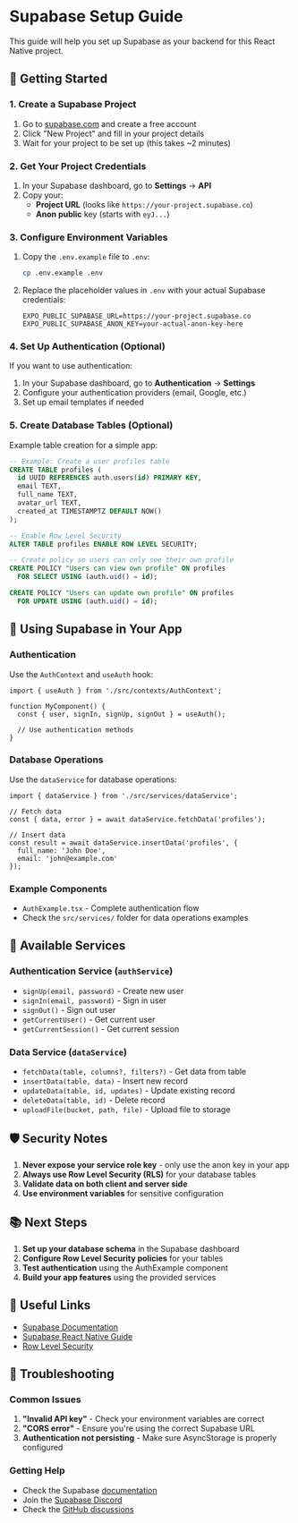 # Supabase Setup Guide

This guide will help you set up Supabase as your backend for this React Native project.

## 🚀 Getting Started

### 1. Create a Supabase Project

1. Go to [supabase.com](https://supabase.com) and create a free account
2. Click "New Project" and fill in your project details
3. Wait for your project to be set up (this takes ~2 minutes)

### 2. Get Your Project Credentials

1. In your Supabase dashboard, go to **Settings** → **API**
2. Copy your:
   - **Project URL** (looks like `https://your-project.supabase.co`)
   - **Anon public** key (starts with `eyJ...`)

### 3. Configure Environment Variables

1. Copy the `.env.example` file to `.env`:
   ```bash
   cp .env.example .env
   ```

2. Replace the placeholder values in `.env` with your actual Supabase credentials:
   ```
   EXPO_PUBLIC_SUPABASE_URL=https://your-project.supabase.co
   EXPO_PUBLIC_SUPABASE_ANON_KEY=your-actual-anon-key-here
   ```

### 4. Set Up Authentication (Optional)

If you want to use authentication:

1. In your Supabase dashboard, go to **Authentication** → **Settings**
2. Configure your authentication providers (email, Google, etc.)
3. Set up email templates if needed

### 5. Create Database Tables (Optional)

Example table creation for a simple app:

```sql
-- Example: Create a user profiles table
CREATE TABLE profiles (
  id UUID REFERENCES auth.users(id) PRIMARY KEY,
  email TEXT,
  full_name TEXT,
  avatar_url TEXT,
  created_at TIMESTAMPTZ DEFAULT NOW()
);

-- Enable Row Level Security
ALTER TABLE profiles ENABLE ROW LEVEL SECURITY;

-- Create policy so users can only see their own profile
CREATE POLICY "Users can view own profile" ON profiles
  FOR SELECT USING (auth.uid() = id);

CREATE POLICY "Users can update own profile" ON profiles
  FOR UPDATE USING (auth.uid() = id);
```

## 📱 Using Supabase in Your App

### Authentication

Use the `AuthContext` and `useAuth` hook:

```tsx
import { useAuth } from './src/contexts/AuthContext';

function MyComponent() {
  const { user, signIn, signUp, signOut } = useAuth();
  
  // Use authentication methods
}
```

### Database Operations

Use the `dataService` for database operations:

```tsx
import { dataService } from './src/services/dataService';

// Fetch data
const { data, error } = await dataService.fetchData('profiles');

// Insert data
const result = await dataService.insertData('profiles', {
  full_name: 'John Doe',
  email: 'john@example.com'
});
```

### Example Components

- `AuthExample.tsx` - Complete authentication flow
- Check the `src/services/` folder for data operations examples

## 🔧 Available Services

### Authentication Service (`authService`)
- `signUp(email, password)` - Create new user
- `signIn(email, password)` - Sign in user
- `signOut()` - Sign out user
- `getCurrentUser()` - Get current user
- `getCurrentSession()` - Get current session

### Data Service (`dataService`)
- `fetchData(table, columns?, filters?)` - Get data from table
- `insertData(table, data)` - Insert new record
- `updateData(table, id, updates)` - Update existing record
- `deleteData(table, id)` - Delete record
- `uploadFile(bucket, path, file)` - Upload file to storage

## 🛡️ Security Notes

1. **Never expose your service role key** - only use the anon key in your app
2. **Always use Row Level Security (RLS)** for your database tables
3. **Validate data on both client and server side**
4. **Use environment variables** for sensitive configuration

## 📚 Next Steps

1. **Set up your database schema** in the Supabase dashboard
2. **Configure Row Level Security policies** for your tables
3. **Test authentication** using the AuthExample component
4. **Build your app features** using the provided services

## 🔗 Useful Links

- [Supabase Documentation](https://supabase.com/docs)
- [Supabase React Native Guide](https://supabase.com/docs/guides/getting-started/tutorials/with-expo-react-native)
- [Row Level Security](https://supabase.com/docs/guides/auth/row-level-security)

## 🐛 Troubleshooting

### Common Issues

1. **"Invalid API key"** - Check your environment variables are correct
2. **"CORS error"** - Ensure you're using the correct Supabase URL
3. **Authentication not persisting** - Make sure AsyncStorage is properly configured

### Getting Help

- Check the Supabase [documentation](https://supabase.com/docs)
- Join the [Supabase Discord](https://discord.supabase.com)
- Check the [GitHub discussions](https://github.com/supabase/supabase/discussions) 